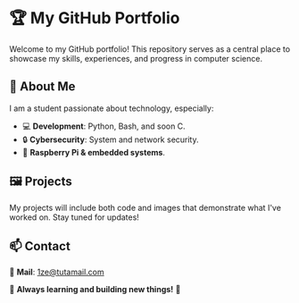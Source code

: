 # 🏆 My GitHub Portfolio  

Welcome to my GitHub portfolio! This repository serves as a central place to showcase my skills, experiences, and progress in computer science.  

## 📌 About Me  
I am a student passionate about technology, especially:  
- 💻 **Development**: Python, Bash, and soon C.  
- 🔒 **Cybersecurity**: System and network security.  
- 📡 **Raspberry Pi & embedded systems**.  

## 🖼️ Projects  
My projects will include both code and images that demonstrate what I've worked on. Stay tuned for updates!  

## 📫 Contact  
💼 **Mail**: 1ze@tutamail.com

🔹 **Always learning and building new things!** 🚀  
